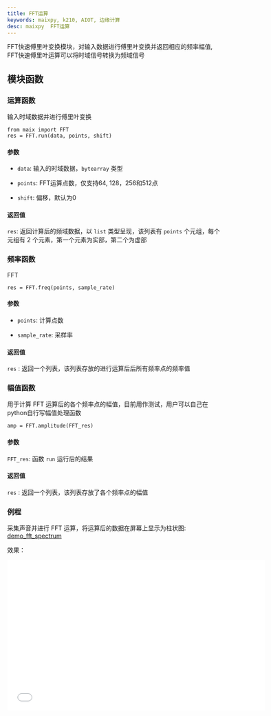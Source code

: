 ```yaml
---
title: FFT运算
keywords: maixpy, k210, AIOT, 边缘计算
desc: maixpy  FFT运算
---
```


FFT快速傅里叶变换模块，对输入数据进行傅里叶变换并返回相应的频率幅值, FFT快速傅里叶运算可以将时域信号转换为频域信号

## 模块函数

###  运算函数

输入时域数据并进行傅里叶变换

```
from maix import FFT
res = FFT.run(data, points, shift)
```

####  参数

* `data`: 输入的时域数据，`bytearray` 类型  

* `points`: FFT运算点数，仅支持64, 128，256和512点

* `shift`: 偏移，默认为0  

####  返回值

`res`: 返回计算后的频域数据，以 `list` 类型呈现，该列表有 `points` 个元组，每个元组有 2 个元素，第一个元素为实部，第二个为虚部 

### 频率函数

FFT

```
res = FFT.freq(points, sample_rate)
```

####  参数

* `points`: 计算点数

* `sample_rate`: 采样率

####  返回值

`res` : 返回一个列表，该列表存放的进行运算后后所有频率点的频率值

### 幅值函数

用于计算 FFT 运算后的各个频率点的幅值，目前用作测试，用户可以自己在python自行写幅值处理函数

```
amp = FFT.amplitude(FFT_res)
```

#### 参数

`FFT_res`: 函数 `run` 运行后的结果


#### 返回值

`res` : 返回一个列表，该列表存放了各个频率点的幅值

### 例程

采集声音并进行 FFT 运算，将运算后的数据在屏幕上显示为柱状图: [demo_fft_spectrum](https://github.com/sipeed/MaixPy_scripts/blob/master/hardware/demo_fft_spectrum.py)

效果：
<iframe width="600" height="350"  src="//player.bilibili.com/player.html?aid=44617696&cid=78104545&page=1" scrolling="no" border="0" frameborder="no" framespacing="0" allowfullscreen="true"> </iframe>

